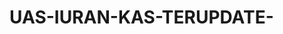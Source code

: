 # UAS-IURAN-KAS-TERUPDATE-
<?php

namespace Config;

use CodeIgniter\Config\BaseConfig;

class App extends BaseConfig
{
	/**
	 * --------------------------------------------------------------------------
	 * Base Site URL
	 * --------------------------------------------------------------------------
	 *
	 * URL to your CodeIgniter root. Typically this will be your base URL,
	 * WITH a trailing slash:
	 *
	 *    http://example.com/
	 *
	 * If this is not set then CodeIgniter will try guess the protocol, domain
	 * and path to your installation. However, you should always configure this
	 * explicitly and never rely on auto-guessing, especially in production
	 * environments.
	 *
	 * @var string
	 */
	public $baseURL = 'http://localhost:8080/';

	/**
	 * --------------------------------------------------------------------------
	 * Index File
	 * --------------------------------------------------------------------------
	 *
	 * Typically this will be your index.php file, unless you've renamed it to
	 * something else. If you are using mod_rewrite to remove the page set this
	 * variable so that it is blank.
	 *
	 * @var string
	 */
	public $indexPage = 'index.php';

	/**
	 * --------------------------------------------------------------------------
	 * URI PROTOCOL
	 * --------------------------------------------------------------------------
	 *
	 * This item determines which getServer global should be used to retrieve the
	 * URI string.  The default setting of 'REQUEST_URI' works for most servers.
	 * If your links do not seem to work, try one of the other delicious flavors:
	 *
	 * 'REQUEST_URI'    Uses $_SERVER['REQUEST_URI']
	 * 'QUERY_STRING'   Uses $_SERVER['QUERY_STRING']
	 * 'PATH_INFO'      Uses $_SERVER['PATH_INFO']
	 *
	 * WARNING: If you set this to 'PATH_INFO', URIs will always be URL-decoded!
	 *
	 * @var string
	 */
	public $uriProtocol = 'REQUEST_URI';

	/**
	 * --------------------------------------------------------------------------
	 * Default Locale
	 * --------------------------------------------------------------------------
	 *
	 * The Locale roughly represents the language and location that your visitor
	 * is viewing the site from. It affects the language strings and other
	 * strings (like currency markers, numbers, etc), that your program
	 * should run under for this request.
	 *
	 * @var string
	 */
	public $defaultLocale = 'en';

	/**
	 * --------------------------------------------------------------------------
	 * Negotiate Locale
	 * --------------------------------------------------------------------------
	 *
	 * If true, the current Request object will automatically determine the
	 * language to use based on the value of the Accept-Language header.
	 *
	 * If false, no automatic detection will be performed.
	 *
	 * @var boolean
	 */
	public $negotiateLocale = false;

	/**
	 * --------------------------------------------------------------------------
	 * Supported Locales
	 * --------------------------------------------------------------------------
	 *
	 * If $negotiateLocale is true, this array lists the locales supported
	 * by the application in descending order of priority. If no match is
	 * found, the first locale will be used.
	 *
	 * @var string[]
	 */
	public $supportedLocales = ['en'];

	/**
	 * --------------------------------------------------------------------------
	 * Application Timezone
	 * --------------------------------------------------------------------------
	 *
	 * The default timezone that will be used in your application to display
	 * dates with the date helper, and can be retrieved through app_timezone()
	 *
	 * @var string
	 */
	public $appTimezone = 'America/Chicago';

	/**
	 * --------------------------------------------------------------------------
	 * Default Character Set
	 * --------------------------------------------------------------------------
	 *
	 * This determines which character set is used by default in various methods
	 * that require a character set to be provided.
	 *
	 * @see http://php.net/htmlspecialchars for a list of supported charsets.
	 *
	 * @var string
	 */
	public $charset = 'UTF-8';

	/**
	 * --------------------------------------------------------------------------
	 * URI PROTOCOL
	 * --------------------------------------------------------------------------
	 *
	 * If true, this will force every request made to this application to be
	 * made via a secure connection (HTTPS). If the incoming request is not
	 * secure, the user will be redirected to a secure version of the page
	 * and the HTTP Strict Transport Security header will be set.
	 *
	 * @var boolean
	 */
	public $forceGlobalSecureRequests = false;

	/**
	 * --------------------------------------------------------------------------
	 * Session Driver
	 * --------------------------------------------------------------------------
	 *
	 * The session storage driver to use:
	 * - `CodeIgniter\Session\Handlers\FileHandler`
	 * - `CodeIgniter\Session\Handlers\DatabaseHandler`
	 * - `CodeIgniter\Session\Handlers\MemcachedHandler`
	 * - `CodeIgniter\Session\Handlers\RedisHandler`
	 *
	 * @var string
	 */
	public $sessionDriver = 'CodeIgniter\Session\Handlers\FileHandler';

	/**
	 * --------------------------------------------------------------------------
	 * Session Cookie Name
	 * --------------------------------------------------------------------------
	 *
	 * The session cookie name, must contain only [0-9a-z_-] characters
	 *
	 * @var string
	 */
	public $sessionCookieName = 'ci_session';

	/**
	 * --------------------------------------------------------------------------
	 * Session Expiration
	 * --------------------------------------------------------------------------
	 *
	 * The number of SECONDS you want the session to last.
	 * Setting to 0 (zero) means expire when the browser is closed.
	 *
	 * @var integer
	 */
	public $sessionExpiration = 7200;

	/**
	 * --------------------------------------------------------------------------
	 * Session Save Path
	 * --------------------------------------------------------------------------
	 *
	 * The location to save sessions to and is driver dependent.
	 *
	 * For the 'files' driver, it's a path to a writable directory.
	 * WARNING: Only absolute paths are supported!
	 *
	 * For the 'database' driver, it's a table name.
	 * Please read up the manual for the format with other session drivers.
	 *
	 * IMPORTANT: You are REQUIRED to set a valid save path!
	 *
	 * @var string
	 */
	public $sessionSavePath = WRITEPATH . 'session';

	/**
	 * --------------------------------------------------------------------------
	 * Session Match IP
	 * --------------------------------------------------------------------------
	 *
	 * Whether to match the user's IP address when reading the session data.
	 *
	 * WARNING: If you're using the database driver, don't forget to update
	 *          your session table's PRIMARY KEY when changing this setting.
	 *
	 * @var boolean
	 */
	public $sessionMatchIP = false;

	/**
	 * --------------------------------------------------------------------------
	 * Session Time to Update
	 * --------------------------------------------------------------------------
	 *
	 * How many seconds between CI regenerating the session ID.
	 *
	 * @var integer
	 */
	public $sessionTimeToUpdate = 300;

	/**
	 * --------------------------------------------------------------------------
	 * Session Regenerate Destroy
	 * --------------------------------------------------------------------------
	 *
	 * Whether to destroy session data associated with the old session ID
	 * when auto-regenerating the session ID. When set to FALSE, the data
	 * will be later deleted by the garbage collector.
	 *
	 * @var boolean
	 */
	public $sessionRegenerateDestroy = false;

	/**
	 * --------------------------------------------------------------------------
	 * Cookie Prefix
	 * --------------------------------------------------------------------------
	 *
	 * Set a cookie name prefix if you need to avoid collisions.
	 *
	 * @var string
	 *
	 * @deprecated use Config\Cookie::$prefix property instead.
	 */
	public $cookiePrefix = '';

	/**
	 * --------------------------------------------------------------------------
	 * Cookie Domain
	 * --------------------------------------------------------------------------
	 *
	 * Set to `.your-domain.com` for site-wide cookies.
	 *
	 * @var string
	 *
	 * @deprecated use Config\Cookie::$domain property instead.
	 */
	public $cookieDomain = '';

	/**
	 * --------------------------------------------------------------------------
	 * Cookie Path
	 * --------------------------------------------------------------------------
	 *
	 * Typically will be a forward slash.
	 *
	 * @var string
	 *
	 * @deprecated use Config\Cookie::$path property instead.
	 */
	public $cookiePath = '/';

	/**
	 * --------------------------------------------------------------------------
	 * Cookie Secure
	 * --------------------------------------------------------------------------
	 *
	 * Cookie will only be set if a secure HTTPS connection exists.
	 *
	 * @var boolean
	 *
	 * @deprecated use Config\Cookie::$secure property instead.
	 */
	public $cookieSecure = false;

	/**
	 * --------------------------------------------------------------------------
	 * Cookie HttpOnly
	 * --------------------------------------------------------------------------
	 *
	 * Cookie will only be accessible via HTTP(S) (no JavaScript).
	 *
	 * @var boolean
	 *
	 * @deprecated use Config\Cookie::$httponly property instead.
	 */
	public $cookieHTTPOnly = true;

	/**
	 * --------------------------------------------------------------------------
	 * Cookie SameSite
	 * --------------------------------------------------------------------------
	 *
	 * Configure cookie SameSite setting. Allowed values are:
	 * - None
	 * - Lax
	 * - Strict
	 * - ''
	 *
	 * Alternatively, you can use the constant names:
	 * - `Cookie::SAMESITE_NONE`
	 * - `Cookie::SAMESITE_LAX`
	 * - `Cookie::SAMESITE_STRICT`
	 *
	 * Defaults to `Lax` for compatibility with modern browsers. Setting `''`
	 * (empty string) means default SameSite attribute set by browsers (`Lax`)
	 * will be set on cookies. If set to `None`, `$cookieSecure` must also be set.
	 *
	 * @var string
	 *
	 * @deprecated use Config\Cookie::$samesite property instead.
	 */
	public $cookieSameSite = 'Lax';

	/**
	 * --------------------------------------------------------------------------
	 * Reverse Proxy IPs
	 * --------------------------------------------------------------------------
	 *
	 * If your server is behind a reverse proxy, you must whitelist the proxy
	 * IP addresses from which CodeIgniter should trust headers such as
	 * HTTP_X_FORWARDED_FOR and HTTP_CLIENT_IP in order to properly identify
	 * the visitor's IP address.
	 *
	 * You can use both an array or a comma-separated list of proxy addresses,
	 * as well as specifying whole subnets. Here are a few examples:
	 *
	 * Comma-separated:	'10.0.1.200,192.168.5.0/24'
	 * Array: ['10.0.1.200', '192.168.5.0/24']
	 *
	 * @var string|string[]
	 */
	public $proxyIPs = '';

	/**
	 * --------------------------------------------------------------------------
	 * CSRF Token Name
	 * --------------------------------------------------------------------------
	 *
	 * The token name.
	 *
	 * @deprecated Use `Config\Security` $tokenName property instead of using this property.
	 *
	 * @var string
	 */
	public $CSRFTokenName = 'csrf_test_name';

	/**
	 * --------------------------------------------------------------------------
	 * CSRF Header Name
	 * --------------------------------------------------------------------------
	 *
	 * The header name.
	 *
	 * @deprecated Use `Config\Security` $headerName property instead of using this property.
	 *
	 * @var string
	 */
	public $CSRFHeaderName = 'X-CSRF-TOKEN';

	/**
	 * --------------------------------------------------------------------------
	 * CSRF Cookie Name
	 * --------------------------------------------------------------------------
	 *
	 * The cookie name.
	 *
	 * @deprecated Use `Config\Security` $cookieName property instead of using this property.
	 *
	 * @var string
	 */
	public $CSRFCookieName = 'csrf_cookie_name';

	/**
	 * --------------------------------------------------------------------------
	 * CSRF Expire
	 * --------------------------------------------------------------------------
	 *
	 * The number in seconds the token should expire.
	 *
	 * @deprecated Use `Config\Security` $expire property instead of using this property.
	 *
	 * @var integer
	 */
	public $CSRFExpire = 7200;

	/**
	 * --------------------------------------------------------------------------
	 * CSRF Regenerate
	 * --------------------------------------------------------------------------
	 *
	 * Regenerate token on every submission?
	 *
	 * @deprecated Use `Config\Security` $regenerate property instead of using this property.
	 *
	 * @var boolean
	 */
	public $CSRFRegenerate = true;

	/**
	 * --------------------------------------------------------------------------
	 * CSRF Redirect
	 * --------------------------------------------------------------------------
	 *
	 * Redirect to previous page with error on failure?
	 *
	 * @deprecated Use `Config\Security` $redirect property instead of using this property.
	 *
	 * @var boolean
	 */
	public $CSRFRedirect = true;

	/**
	 * --------------------------------------------------------------------------
	 * CSRF SameSite
	 * --------------------------------------------------------------------------
	 *
	 * Setting for CSRF SameSite cookie token. Allowed values are:
	 * - None
	 * - Lax
	 * - Strict
	 * - ''
	 *
	 * Defaults to `Lax` as recommended in this link:
	 *
	 * @see https://portswigger.net/web-security/csrf/samesite-cookies
	 *
	 * @deprecated Use `Config\Security` $samesite property instead of using this property.
	 *
	 * @var string
	 */
	public $CSRFSameSite = 'Lax';

	/**
	 * --------------------------------------------------------------------------
	 * Content Security Policy
	 * --------------------------------------------------------------------------
	 *
	 * Enables the Response's Content Secure Policy to restrict the sources that
	 * can be used for images, scripts, CSS files, audio, video, etc. If enabled,
	 * the Response object will populate default values for the policy from the
	 * `ContentSecurityPolicy.php` file. Controllers can always add to those
	 * restrictions at run time.
	 *
	 * For a better understanding of CSP, see these documents:
	 *
	 * @see http://www.html5rocks.com/en/tutorials/security/content-security-policy/
	 * @see http://www.w3.org/TR/CSP/
	 *
	 * @var boolean
	 */
	public $CSPEnabled = false;
}
